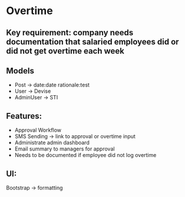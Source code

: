 # Overtime

## Key requirement: company needs documentation that salaried employees did or did not get overtime each week

## Models
- Post -> date:date rationale:test
- User -> Devise
- AdminUser -> STI

## Features:
- Approval Workflow
- SMS Sending -> link to approval or overtime input
- Administrate admin dashboard
- Email summary to managers for approval
- Needs to be documented if employee did not log overtime

## UI:
Bootstrap -> formatting 